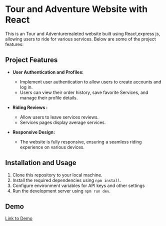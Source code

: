 # Tour and Adventure Website with React

This is an Tour and Adventurerealeted website built using React,express js, allowing users to ride for various services. Below are some of the project features:

## Project Features

- **User Authentication and Profiles:**
  - Implement user authentication to allow users to create accounts and log in.
  - Users can view their order history, save favorite Services, and manage their profile details.


- **Riding Reviews :**
  - Allow users to leave services reviews.
  - Services pages display average services.  

- **Responsive Design:**
  - The website is fully responsive, ensuring a seamless riding experience on various devices.
## Installation and Usage

1. Clone this repository to your local machine.
2. Install the required dependencies using `npm install`.
3. Configure environment variables for API keys and other settings
4. Run the development server using `npm run dev`.

## Demo

[Link to Demo](https://steady-voyage.surge.sh/)


